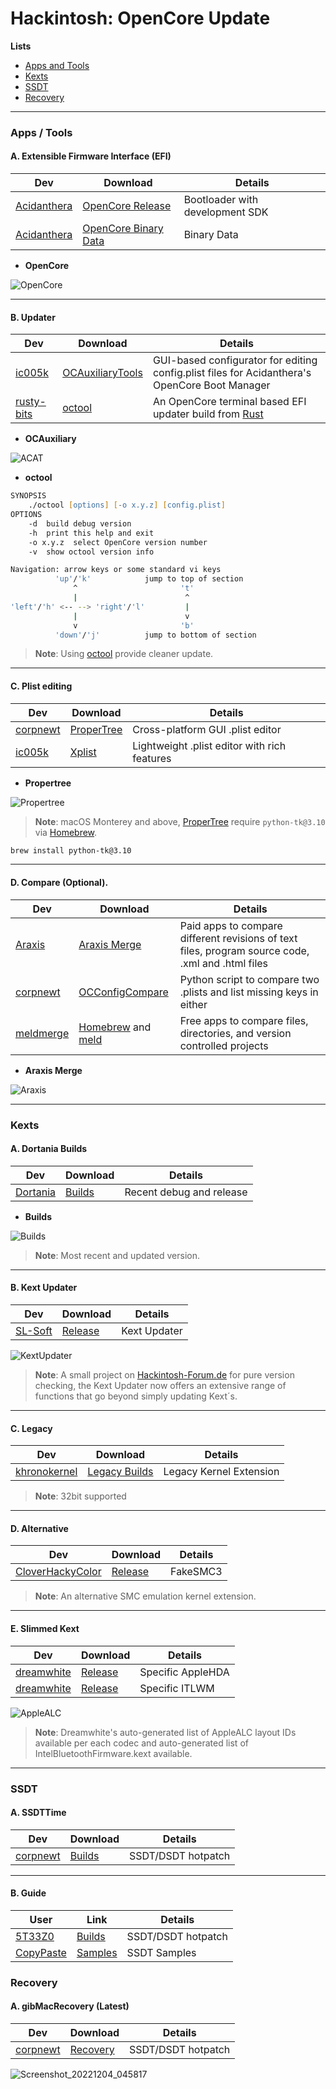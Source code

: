 # Hackintosh: OpenCore Update

**Lists**

* [Apps and Tools](https://github.com/theofficialcopypaste/OpenCoreUpdate#apps--tools)
* [Kexts](https://github.com/theofficialcopypaste/OpenCoreUpdate#kexts)
* [SSDT](https://github.com/theofficialcopypaste/OpenCoreUpdate/blob/main/README.md#ssdt)
* [Recovery](https://github.com/theofficialcopypaste/OpenCoreUpdate#recovery)

---

### Apps / Tools

#### A. Extensible Firmware Interface (EFI)

| **Dev**                                       | **Download**                                                            | **Details**                     |
| --------------------------------------------- | ----------------------------------------------------------------------- | ------------------------------- |
| [Acidanthera](https://github.com/acidanthera) | [OpenCore Release](https://github.com/acidanthera/OpenCorePkg/releases) | Bootloader with development SDK |
| [Acidanthera](https://github.com/acidanthera) | [OpenCore Binary Data](https://github.com/acidanthera/OcBinaryData)     | Binary Data |

* **OpenCore**

![OpenCore](https://user-images.githubusercontent.com/72515939/203320371-181058ca-3272-4ea0-a190-f11ef1ac0974.png)

---

#### B. Updater

| **Dev**                                     | **Download**                                                   | **Details**                                                                                   |
| ------------------------------------------- | -------------------------------------------------------------- | --------------------------------------------------------------------------------------------- |
| [ic005k](https://github.com/ic005k)         | [OCAuxiliaryTools](https://github.com/ic005k/OCAuxiliaryTools) | GUI-based configurator for editing config.plist files for Acidanthera's OpenCore Boot Manager |
| [rusty-bits](https://github.com/rusty-bits) | [octool](https://github.com/rusty-bits/octool)                 | An OpenCore terminal based EFI updater build from [Rust](https://www.rust-lang.org/)          |

* **OCAuxiliary**

![ACAT](https://user-images.githubusercontent.com/72515939/203323165-e1e06101-d545-4f19-b0c5-9c68a6db85f7.png)

* **octool**

```zsh
SYNOPSIS
	./octool [options] [-o x.y.z] [config.plist]
OPTIONS
	-d  build debug version
	-h  print this help and exit
	-o x.y.z  select OpenCore version number
	-v  show octool version info
```
```zsh
Navigation: arrow keys or some standard vi keys
          'up'/'k'            jump to top of section
              ^                       't'
              |                        ^
'left'/'h' <-- --> 'right'/'l'         |
              |                        v
              v                       'b'
          'down'/'j'          jump to bottom of section
```

> **Note**: Using [octool](https://github.com/rusty-bits/octool) provide cleaner update. 

---

#### C. Plist editing

| **Dev**                                 | **Download**                                         | **Details**                                  |
| --------------------------------------- | ---------------------------------------------------- | -------------------------------------------- |
| [corpnewt](https://github.com/corpnewt) | [ProperTree](https://github.com/corpnewt/ProperTree) | Cross-platform GUI .plist editor             |
| [ic005k](https://github.com/ic005k)     | [Xplist](https://github.com/ic005k/Xplist)           | Lightweight .plist editor with rich features |


* **Propertree**

![Propertree](https://user-images.githubusercontent.com/72515939/203320853-96e6113c-83c0-4a61-95fb-39cad68a2f4e.png)

> **Note**: macOS Monterey and above, [ProperTree](https://github.com/corpnewt/ProperTree) require `python-tk@3.10` via [Homebrew](https://brew.sh/). 

```zsh
brew install python-tk@3.10 
```

---

#### D. Compare (Optional).

| **Dev**                                 | **Download**                                                                | **Details**                                                                                       |
| --------------------------------------- | --------------------------------------------------------------------------- | ------------------------------------------------------------------------------------------------- |
| [Araxis](https://www.araxis.com/)       | [Araxis Merge](https://www.araxis.com/download/Merge2022.5809-macOS.dmg)    | Paid apps to compare different revisions of text files, program source code, .xml and .html files |
| [corpnewt](https://github.com/corpnewt) | [OCConfigCompare](https://github.com/corpnewt/OCConfigCompare)              | Python script to compare two .plists and list missing keys in either                              |
| [meldmerge](https://meldmerge.org/)     | [Homebrew](https://brew.sh/) and [meld](https://formulae.brew.sh/cask/meld) | Free apps to compare files, directories, and version controlled projects                          |

* **Araxis Merge**

![Araxis](https://user-images.githubusercontent.com/72515939/203319617-9db8e6f6-95a1-4266-b910-78fbb398b4bc.png)

---

### Kexts

#### A. Dortania Builds

| **Dev**                                 | **Download**                                 | **Details**              |
| --------------------------------------- | -------------------------------------------- | ------------------------ |
| [Dortania](https://dortania.github.io/) | [Builds](https://dortania.github.io/builds/) | Recent debug and release |

* **Builds**

![Builds](https://user-images.githubusercontent.com/72515939/203321357-3e44bd4a-56fe-4225-b386-f4212f6a7838.png)

> **Note**: Most recent and updated version. 

---

#### B. Kext Updater

| **Dev**                                            | **Download**                                                            | **Details**       |
| -------------------------------------------------- | ----------------------------------------------------------------------- | ----------------- |
| [SL-Soft](https://www.sl-soft.de/en/kext-updater/) | [Release](https://update.kextupdater.de/kextupdater/Kext%20Updater.zip) | Kext Updater      |

![KextUpdater](https://user-images.githubusercontent.com/72515939/203808504-079c00b3-12fc-4809-9071-d5a7928d7916.png)

> **Note**: A small project on [Hackintosh-Forum.de](https://www.hackintosh-forum.de/) for pure version checking, the Kext Updater now offers an extensive range of functions that go beyond simply updating Kext´s.

---

#### C. Legacy

| **Dev**                                         | **Download**                                                  | **Details**              |
| ----------------------------------------------- | ------------------------------------------------------------- | ------------------------ |
| [khronokernel](https://github.com/khronokernel) | [Legacy Builds](https://github.com/khronokernel/Legacy-Kexts) | Legacy Kernel Extension  |

> **Note**: 32bit supported

---

#### D. Alternative

| **Dev**                                                 | **Download**                                                                  | **Details**  |
| ------------------------------------------------------- | ----------------------------------------------------------------------------- | ------------ |
| [CloverHackyColor](https://github.com/CloverHackyColor) | [Release](https://github.com/CloverHackyColor/FakeSMC3_with_plugins/releases) | FakeSMC3     |

> **Note**: An alternative SMC emulation kernel extension.

---

#### E. Slimmed Kext

| **Dev**                                         | **Download**                                                                         | **Details**                |
| ----------------------------------------------- | ------------------------------------------------------------------------------------ | -------------------------- |
| [dreamwhite](https://github.com/dreamwhite)     | [Release](https://github.com/dreamwhite/ChonkyAppleALC-Build/releases)               | Specific AppleHDA   |
| [dreamwhite](https://github.com/dreamwhite)     | [Release](https://github.com/dreamwhite/ChonkyIntelBluetoothFirmware-Build/releases) | Specific ITLWM |

![AppleALC](https://user-images.githubusercontent.com/72515939/203340882-5748e0db-1233-49b8-b45f-923c4a4e72b5.png)

> **Note**: Dreamwhite's auto-generated list of AppleALC layout IDs available per each codec and auto-generated list of IntelBluetoothFirmware.kext available.

---

### SSDT

#### A. SSDTTime

| **Dev**                                 | **Download**                                                                 | **Details**        |
| --------------------------------------- | ---------------------------------------------------------------------------- | ------------------ |
| [corpnewt](https://github.com/corpnewt) | [Builds](https://github.com/corpnewt/SSDTTime/archive/refs/heads/master.zip) | SSDT/DSDT hotpatch |

---

#### B. Guide

| **User**                                | **Link**                                                 | **Details**        |
| --------------------------------------- | -------------------------------------------------------- | ------------------ |
| [5T33Z0](https://github.com/5T33Z0)     | [Builds](https://github.com/5T33Z0/OC-Little-Translated) | SSDT/DSDT hotpatch |
| [CopyPaste](https://github.com/theofficialcopypaste) | [Samples](https://github.com/theofficialcopypaste/OpenCoreUpdate/tree/main/SSDT-Modular%20Sample) | SSDT Samples |


### Recovery

#### A.	gibMacRecovery (Latest)

| **Dev**                                 | **Download**                                           | **Details**        |
| --------------------------------------- | ------------------------------------------------------ | ------------------ |
| [corpnewt](https://github.com/corpnewt) | [Recovery](https://github.com/corpnewt/gibMacRecovery) | SSDT/DSDT hotpatch |

![Screenshot_20221204_045817](https://user-images.githubusercontent.com/72515939/205461855-9ceb4e2c-a759-4a53-a7c0-2587a0b2bed9.png)


